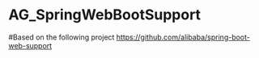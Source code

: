 # AG_SpringWebBootSupport

#Based on the following project  https://github.com/alibaba/spring-boot-web-support
